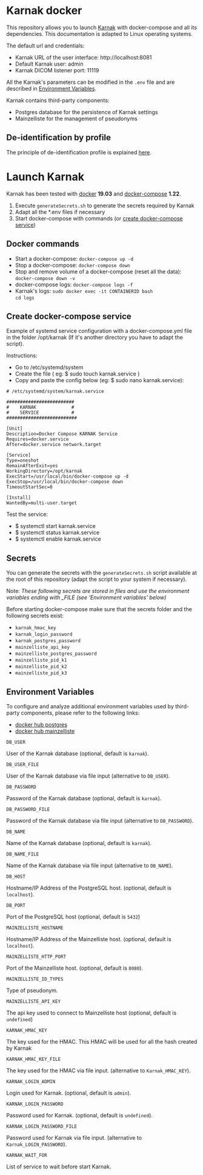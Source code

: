 # Karnak docker

This repository allows you to launch [Karnak](https://github.com/OsiriX-Foundation/karnak) with docker-compose and all its dependencies. 
This documentation is adapted to Linux operating systems.

The default url and credentials:
* Karnak URL of the user interface: http://localhost:8081
* Default Karnak user: admin
* Karnak DICOM listener port: 11119

All the Karnak's parameters can be modified in the `.env` file and are described in [Environment Variables](#environment_variables).

Karnak contains third-party components:
* Postgres database for the persistence of Karnak settings 
* Mainzelliste for the management of pseudonyms

## De-identification by profile

The principle of de-identification profile is explained [here](profileExample/).

# Launch Karnak

Karnak has been tested with [docker](https://docs.docker.com/install/) **19.03** and [docker-compose](https://docs.docker.com/compose/install/) **1.22**.

1. Execute `generateSecrets.sh` to generate the secrets required by Karnak
2. Adapt all the *.env files if necessary
3. Start docker-compose with commands (or [create docker-compose service](#create_docker-compose_service)) 

## Docker commands

* Start a docker-compose: `docker-compose up -d`
* Stop a docker-compose: `docker-compose down`
* Stop and remove volume of a docker-compose (reset all the data): `docker-compose down -v`
* docker-compose logs: `docker-compose logs -f`
* Karnak's logs: `sudo docker exec -it CONTAINERID bash`     
`cd logs`

## Create docker-compose service

Example of systemd service configuration with a docker-compose.yml file in the folder /opt/karnak (If it's another directory you have to adapt the script).

Instructions:
* Go to /etc/systemd/system
* Create the file ( eg: $ sudo touch karnak.service )
* Copy and paste the config below (eg: $ sudo nano karnak.service):

~~~
# /etc/systemd/system/karnak.service 

#########################
#    KARNAK             #
#    SERVICE            #	
##########################

[Unit]
Description=Docker Compose KARNAK Service
Requires=docker.service
After=docker.service network.target

[Service]
Type=oneshot
RemainAfterExit=yes
WorkingDirectory=/opt/karnak
ExecStart=/usr/local/bin/docker-compose up -d
ExecStop=/usr/local/bin/docker-compose down
TimeoutStartSec=0

[Install]
WantedBy=multi-user.target
~~~

Test the service:
* $ systemctl start karnak.service
* $ systemctl status karnak.service
* $ systemctl enable karnak.service

## Secrets

You can generate the secrets with the `generateSecrets.sh` script available at the root of this repository (adapt the script to your system if necessary).

Note: *These following secrets are stored in files and use the environment variables ending with _FILE (see 'Environment variables' below)*

Before starting docker-compose make sure that the secrets folder and the following secrets exist:
* `karnak_hmac_key`
* `karnak_login_password`
* `karnak_postgres_password`
* `mainzelliste_api_key`
* `mainzelliste_postgres_password`
* `mainzelliste_pid_k1`
* `mainzelliste_pid_k2`
* `mainzelliste_pid_k3`

## Environment Variables

To configure and analyze additional environment variables used by third-party components, please refer to the following links:
* [docker hub postgres](https://hub.docker.com/_/postgres)
* [docker hub mainzelliste](https://hub.docker.com/r/osirixfoundation/karnak-mainzelliste)

`DB_USER`

User of the Karnak database (optional, default is `karnak`).

`DB_USER_FILE`

User of the Karnak database via file input (alternative to `DB_USER`).

`DB_PASSWORD`

Password of the Karnak database (optional, default is `karnak`).

`DB_PASSWORD_FILE`

Password of the Karnak database via file input (alternative to `DB_PASSWORD`).

`DB_NAME`

Name of the Karnak database (optional, default is `karnak`).

`DB_NAME_FILE`

Name of the Karnak database via file input (alternative to `DB_NAME`).

`DB_HOST`

Hostname/IP Address of the PostgreSQL host. (optional, default is `localhost`).

`DB_PORT`

Port of the PostgreSQL host (optional, default is `5432`)

`MAINZELLISTE_HOSTNAME`

Hostname/IP Address of the Mainzelliste host. (optional, default is `localhost`).

`MAINZELLISTE_HTTP_PORT`

Port of the Mainzelliste host. (optional, default is `8080`).

`MAINZELLISTE_ID_TYPES`

Type of pseudonym.

`MAINZELLISTE_API_KEY`

The api key used to connect to Mainzelliste host (optional, default is `undefined`)

`KARNAK_HMAC_KEY`

The key used for the HMAC. This HMAC will be used for all the hash created by Karnak

`KARNAK_HMAC_KEY_FILE`

The key used for the HMAC via file input. (alternative to `Karnak_HMAC_KEY`).

`KARNAK_LOGIN_ADMIN`

Login used for Karnak. (optional, default is `admin`).

`KARNAK_LOGIN_PASSWORD`

Password used for Karnak. (optional, default is `undefined`).

`KARNAK_LOGIN_PASSWORD_FILE`

Password used for Karnak via file input. (alternative to `Karnak_LOGIN_PASSWORD`).

`KARNAK_WAIT_FOR`

List of service to wait before start Karnak.
